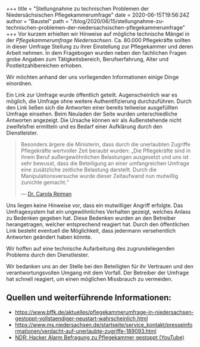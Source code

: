 +++
title = "Stellungnahme zu technischen Problemen der Niedersächsischen Pflegekammerumfrage"
date = 2020-06-15T19:56:24Z
author = "Baustel"
path = "/blog/2020/06/15/stellungnahme-zu-technischen-problemen-der-niedersachsischen-pflegekammerumfrage"
+++
Vor kurzem erhielten wir Hinweise auf mögliche technische Mängel in der
*Pflegekammerumfrage Niedersachsen*. Ca. 80.000 Pflegekräfte sollten in
dieser Umfrage Stellung zu ihrer Einstellung zur Pflegekammer und deren
Arbeit nehmen. In dem Fragebogen wurden neben den fachlichen Fragen
grobe Angaben zum Tätigkeitsbereich, Berufserfahrung, Alter und
Postleitzahlbereichen erhoben.

Wir möchten anhand der uns vorliegenden Informationen einige Dinge
einordnen.

Ein Link zur Umfrage wurde öffentlich geteilt. Augenscheinlich war es
möglich, die Umfrage ohne weitere Authentifizierung durchzuführen. Durch
den Link ließen sich die Antworten einer bereits teilweise ausgefüllten
Umfrage einsehen. Beim Neuladen der Seite wurden unterschiedliche
Antworten angezeigt. Die Ursache können wir als Außenstehende nicht
zweifelsfrei ermitteln und es Bedarf einer Aufklärung durch den
Dienstleister.

> Besonders ärgere die Ministerin, dass durch die unerlaubten Zugriffe
> Pflegekräfte wertvoller Zeit beraubt wurden: „Die Pflegekräfte sind in
> ihrem Beruf außergewöhnlichen Belastungen ausgesetzt und uns ist sehr
> bewusst, dass die Beteiligung an einer umfangreichen Umfrage eine
> zusätzliche zeitliche Belastung darstellt. Durch die
> Manipulationsversuche wurde dieser Zeitaufwand nun mutwillig zunichte
> gemacht.“
>
> — [Dr. Carola
> Reiman](https://www.ms.niedersachsen.de/startseite/service_kontakt/presseinformationen/verdacht-auf-unerlaubte-zugriffe-189093.html)

Uns liegen keine Hinweise vor, dass ein mutwilliger Angriff erfolgte.
Das Umfragesystem hat ein ungewöhnliches Verhalten gezeigt, welches
Anlass zu Bedenken gegeben hat. Diese Bedenken wurden an den Betreiber
herangetragen, welcher entsprechend reagiert hat. Durch den öffentlichen
Link besteht eventuell die Möglichkeit, dass jedermann versehentlich
Antworten geändert haben könnte.

Wir hoffen auf eine technische Aufarbeitung des zugrundeliegenden
Problems durch den Dienstleister.

Wir bedanken uns an der Stelle bei den Beteiligten für ihr Vertrauen und
den verantwortungsvollen Umgang mit dem Vorfall. Der Betreiber der
Umfrage hat schnell reagiert, um einen möglichen Missbrauch zu
vermeiden.

## Quellen und weiterführende Informationen:

- <https://www.bffk.de/aktuelles/pflegekammerumfrage-in-niedersachsen-gestoppt-vollstaendiger-neustart-wahrscheinlich.html>
- <https://www.ms.niedersachsen.de/startseite/service_kontakt/presseinformationen/verdacht-auf-unerlaubte-zugriffe-189093.html>
- [NDR: Hacker Alarm Befragung zu Pflegekammer gestoppt
  (YouTube)](https://www.youtube.com/watch?v=UmOgqo3kDv8)
